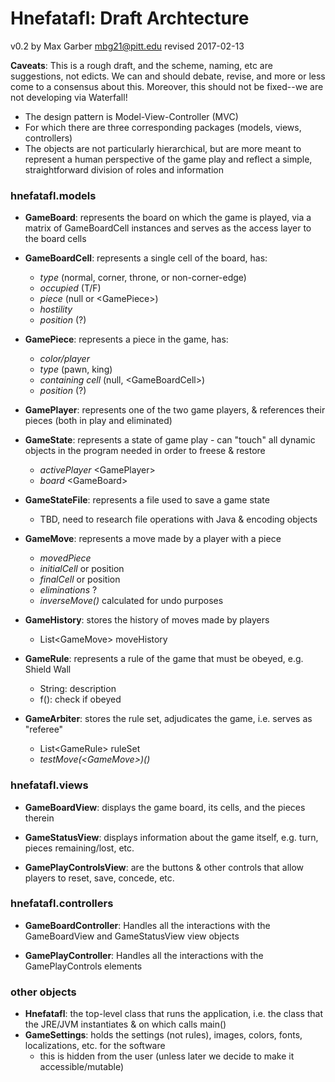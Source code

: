 # Hnefatafl: Draft Archtecture
v0.2 by Max Garber <mbg21@pitt.edu> revised 2017-02-13

**Caveats**: This is a rough draft, and the scheme, naming, etc are suggestions, not edicts. We can and should debate, revise, and more or less come to a consensus about this. Moreover, this should not be fixed--we are not developing via Waterfall!

- The design pattern is Model-View-Controller (MVC)
- For which there are three corresponding packages (models, views, controllers)
- The objects are not particularly hierarchical, but are more meant to represent a human perspective of the game play and reflect a simple, straightforward division of roles and information

### hnefatafl.models
- **GameBoard**: represents the board on which the game is played, via a matrix of GameBoardCell instances and serves as the access layer to the board cells

- **GameBoardCell**: represents a single cell of the board, has:
	- *type* (normal, corner, throne, or non-corner-edge)
	- *occupied* (T/F)
	- *piece* (null or \<GamePiece\>)
	- *hostility*
	- *position* (?)
	
- **GamePiece**: represents a piece in the game, has:
	- *color/player*
	- *type* (pawn, king)
	- *containing cell* (null, \<GameBoardCell\>)
	- *position* (?)

- **GamePlayer**: represents one of the two game players, & references their pieces (both in play and eliminated)

- **GameState**: represents a state of game play - can "touch" all dynamic objects in the program needed in order to freese & restore
	- *activePlayer* \<GamePlayer\>
	- *board* \<GameBoard\>

- **GameStateFile**: represents a file used to save a game state
	- TBD, need to research file operations with Java & encoding objects

- **GameMove**: represents a move made by a player with a piece
	- *movedPiece*
	- *initialCell* or position
	- *finalCell* or position
	- *eliminations* ?
	- *inverseMove()* calculated for undo purposes

- **GameHistory**: stores the history of moves made by players
	- List\<GameMove\> moveHistory

- **GameRule**: represents a rule of the game that must be obeyed, e.g. Shield Wall
	- String: description
	- f(): check if obeyed

- **GameArbiter**: stores the rule set, adjudicates the game, i.e. serves as "referee"
	- List\<GameRule\> ruleSet
	- *testMove(\<GameMove\>)()*

### hnefatafl.views
- **GameBoardView**: displays the game board, its cells, and the pieces therein

- **GameStatusView**: displays information about the game itself, e.g. turn, pieces remaining/lost, etc.

- **GamePlayControlsView**: are the buttons & other controls that allow players to reset, save, concede, etc.

### hnefatafl.controllers
- **GameBoardController**: Handles all the interactions with the GameBoardView and GameStatusView view objects

- **GamePlayController**: Handles all the interactions with the GamePlayControls elements

### other objects
- **Hnefatafl**: the top-level class that runs the application, i.e. the class that the JRE/JVM instantiates & on which calls main()
- **GameSettings**: holds the settings (not rules), images, colors, fonts, localizations, etc. for the software
	- this is hidden from the user (unless later we decide to make it accessible/mutable)
